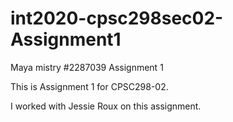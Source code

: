 # int2020-cpsc298sec02-Assignment1

Maya mistry
#2287039
Assignment 1

This is Assignment 1 for CPSC298-02.

I worked with Jessie Roux on this assignment.
